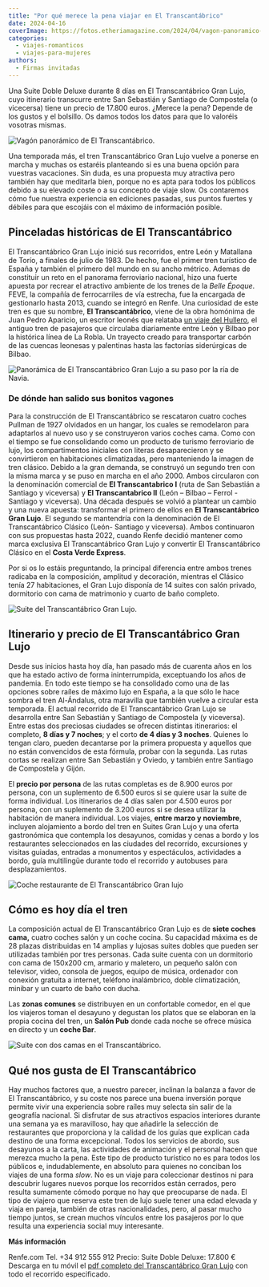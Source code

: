 ```yaml
---
title: "Por qué merece la pena viajar en El Transcantábrico"
date: 2024-04-16
coverImage: https://fotos.etheriamagazine.com/2024/04/vagon-panoramico-transcantabrico.jpg
categories: 
  - viajes-romanticos
  - viajes-para-mujeres
authors: 
  - Firmas invitadas
---
```


Una Suite Doble Deluxe durante 8 días en El Transcantábrico Gran Lujo, cuyo itinerario 
transcurre entre San Sebastián y Santiago de Compostela (o vicecersa) tiene un precio de 
17.800 euros. ¿Merece la pena? Depende de los gustos y el bolsillo. Os damos todos los 
datos para que lo valoréis vosotras mismas. 

![Vagón panorámico de El Transcantábrico.](https://fotos.etheriamagazine.com/2024/04/vagon-panoramico-transcantabrico.jpg "Vagón panorámico de El Transcantábrico.© Patier/ Renfe")

Una temporada más, el tren Transcantábrico Gran Lujo vuelve a ponerse en marcha y muchas 
os estaréis planteando si es una buena opción para vuestras vacaciones. Sin duda, es una 
propuesta muy atractiva pero también hay que meditarla bien, porque no es apta para 
todos los públicos debido a su elevado coste o a su concepto de viaje slow. Os 
contaremos cómo fue nuestra experiencia en ediciones pasadas, sus puntos fuertes y 
débiles para que escojáis con el máximo de información posible. 

## Pinceladas históricas de El Transcantábrico

El Transcantábrico Gran Lujo inició sus recorridos, entre León y Matallana de Torío, a 
finales de julio de 1983. De hecho, fue el primer tren turístico de España y también el 
primero del mundo en su ancho métrico. Ademas de constituir un reto en el panorama 
ferroviario nacional, hizo una fuerte apuesta por recrear el atractivo ambiente de los 
trenes de la _Belle Époque_. FEVE, la compañía de ferrocarriles de vía estrecha, fue la 
encargada de gestionarlo hasta 2013, cuando se integró en Renfe. Una curiosidad de este 
tren es que su nombre, **El Transcantábrico**, viene de la obra homónima de Juan Pedro 
Aparicio, un escritor leonés que relataba [un viaje del 
Hullero](https://etheriamagazine.com/2018/06/01/viajes-en-tren-espana-con-renfe-el-expreso-de-la-robla/), 
el antiguo tren de pasajeros que circulaba diariamente entre León y Bilbao por la 
histórica línea de La Robla. Un trayecto creado para transportar carbón de las cuencas 
leonesas y palentinas hasta las factorías siderúrgicas de Bilbao. 

![Panorámica de El Transcantábrico Gran Lujo a su paso por la ría de Navia.](https://fotos.etheriamagazine.com/2024/04/Tren-Transcantabrico-GL.jpg "Panorámica de El Transcantábrico Gran Lujo a su paso por la ría de Navia. © Renfe")

### De dónde han salido sus bonitos vagones

Para la construcción de El Transcantábrico se rescataron cuatro coches Pullman de 1927 
olvidados en un hangar, los cuales se remodelaron para adaptarlos al nuevo uso y se 
construyeron varios coches cama. Como con el tiempo se fue consolidando como un producto 
de turismo ferroviario de lujo, los compartimentos iniciales con literas desaparecieron 
y se convirtieron en habitaciones climatizadas, pero manteniendo la imagen de tren 
clásico. Debido a la gran demanda, se construyó un segundo tren con la misma marca y se 
puso en marcha en el año 2000. Ambos circularon con la denominación comercial de **El 
Transcantabrico I** (ruta de San Sebastián a Santiago y viceversa) y **El 
Transcantabrico II** (León – Bilbao – Ferrol - Santiago y viceversa). Una década después 
se volvió a plantear un cambio y una nueva apuesta: transformar el primero de ellos en 
**El Transcantábrico Gran Lujo**. El segundo se mantendría con la denominación de El 
Transcantábrico Clásico (León- Santiago y viceversa). Ambos continuaron con sus 
propuestas hasta 2022, cuando Renfe decidió mantener como marca exclusiva El 
Transcantábrico Gran Lujo y convertir El Transcantábrico Clásico en el **Costa Verde 
Express**. 

Por si os lo estáis preguntando, la principal diferencia entre ambos trenes radicaba en 
la composición, amplitud y decoración, mientras el Clásico tenía 27 habitaciones, el 
Gran Lujo disponía de 14 suites con salón privado, dormitorio con cama de matrimonio y 
cuarto de baño completo. 

![Suite del Transcantábrico Gran Lujo.](https://fotos.etheriamagazine.com/2024/04/suite-transcantabrico.jpg "Suite del Transcantábrico Gran Lujo. © Patier/ Renfe")

## Itinerario y precio de El Transcantábrico Gran Lujo

Desde sus inicios hasta hoy día, han pasado más de cuarenta años en los que ha estado 
activo de forma ininterrumpida, exceptuando los años de pandemia. En todo este tiempo se 
ha consolidado como una de las opciones sobre raíles de máximo lujo en España, a la que 
sólo le hace sombra el tren Al-Ándalus, otra maravilla que también vuelve a circular 
esta temporada. El actual recorrido de El Transcantábrico Gran Lujo se desarrolla entre 
San Sebastián y Santiago de Compostela (y viceversa). Entre estas dos preciosas ciudades 
se ofrecen distintas itinerarios: el completo, **8 días y 7 noches**; y el corto **de 4 
días y 3 noches**. Quienes lo tengan claro, pueden decantarse por la primera propuesta y 
aquellos que no están convencidos de esta fórmula, probar con la segunda. Las rutas 
cortas se realizan entre San Sebastián y Oviedo, y también entre Santiago de Compostela 
y Gijón. 

El **precio por persona** de las rutas completas es de 8.900 euros por persona, con un 
suplemento de 6.500 euros si se quiere usar la suite de forma individual. Los 
itinerarios de 4 días salen por 4.500 euros por persona, con un suplemento de 3.200 
euros si se desea utilizar la habitación de manera individual. Los viajes, **entre marzo 
y noviembre**, incluyen alojamiento a bordo del tren en Suites Gran Lujo y una oferta 
gastronómica que contempla los desayunos, comidas y cenas a bordo y los restaurantes 
seleccionados en las ciudades del recorrido, excursiones y visitas guiadas, entradas a 
monumentos y espectáculos, actividades a bordo, guía multilingüe durante todo el 
recorrido y autobuses para desplazamientos. 

![Coche restaurante de El Transcantábrico Gran lujo](https://fotos.etheriamagazine.com/2024/04/transcantbrico-coche-restaurante.jpg "Coche restaurante del tren. © Patier/ Renfe")

## Cómo es hoy día el tren

La composición actual de El Transcantábrico Gran Lujo es de **siete coches cama,** 
cuatro coches salón y un coche cocina. Su capacidad máxima es de 28 plazas distribuidas 
en 14 amplias y lujosas suites dobles que pueden ser utilizadas también por tres 
personas. Cada suite cuenta con un dormitorio con cama de 150x200 cm, armario y 
maletero, un pequeño salón con televisor, video, consola de juegos, equipo de música, 
ordenador con conexión gratuita a internet, teléfono inalámbrico, doble climatización, 
minibar y un cuarto de baño con ducha. 

Las **zonas comunes** se distribuyen en un confortable comedor, en el que los viajeros 
toman el desayuno y degustan los platos que se elaboran en la propia cocina del tren, un 
**Salón Pub** donde cada noche se ofrece música en directo y un **coche Bar**. 

![Suite con dos camas en el Transcantábrico.](https://fotos.etheriamagazine.com/2024/04/habitacion-doble-transcantabrico.jpg "Suite con dos camas en el Transcantábrico. © Patier/ Renfe")

## Qué nos gusta de El Transcantábrico

Hay muchos factores que, a nuestro parecer, inclinan la balanza a favor de El 
Transcantábrico, y su coste nos parece una buena inversión porque permite vivir una 
experiencia sobre raíles muy selecta sin salir de la geografía nacional. Si disfrutar de 
sus atractivos espacios interiores durante una semana ya es maravilloso, hay que 
añadirle la selección de restaurantes que proporciona y la calidad de los guías que 
explican cada destino de una forma excepcional. Todos los servicios de abordo, sus 
desayunos a la carta, las actividades de animación y el personal hacen que merezca mucho 
la pena. Este tipo de producto turístico no es para todos los públicos e, 
indudablemente, en absoluto para quienes no conciban los viajes de una forma _slow_. No 
es un viaje para coleccionar destinos ni para descubrir lugares nuevos porque los 
recorridos están cerrados, pero resulta sumamente cómodo porque no hay que preocuparse 
de nada. El tipo de viajero que reserva este tren de lujo suele tener una edad elevada y 
viaja en pareja, también de otras nacionalidades, pero, al pasar mucho tiempo juntos, se 
crean muchos vínculos entre los pasajeros por lo que resulta una experiencia social muy 
interesante. 

**Más información** 

Renfe.com Tel. +34 912 555 912 Precio: Suite Doble Deluxe: 17.800 € Descarga en tu móvil 
el [pdf completo del Transcantábrico Gran 
Lujo](https://www.renfe.com/content/dam/renfe/es/Viajeros/Secciones/Experiencias/Viajes-de-lujo/pdf/2024/trenes-de-lujo-folletos-generales/trenes-de-lujo-espanol-24.pdf) 
con todo el recorrido especificado.
